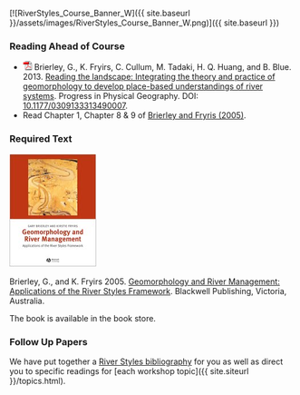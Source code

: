 [![RiverStyles_Course_Banner_W]({{ site.baseurl }}/assets/images/RiverStyles_Course_Banner_W.png)]({{ site.baseurl }})



### Reading Ahead of Course

*  [![img](images/PDF_Icon.png)](http://etal.usu.edu/Workshops/RiverStyles/Resources/Progress%20in%20Physical%20Geography-2013-Brierley-0309133313490007.pdf) Brierley, G., K. Fryirs, C. Cullum, M. Tadaki, H. Q. Huang, and B. Blue. 2013. [Reading the landscape: Integrating the theory and practice of geomorphology to develop place-based understandings of river systems](http://etal.usu.edu/Workshops/RiverStyles/Resources/Progress%20in%20Physical%20Geography-2013-Brierley-0309133313490007.pdf). Progress in Physical Geography. DOI: [10.1177/0309133313490007](http://dx.doi.org/10.1177/0309133313490007).
*  Read Chapter 1, Chapter 8 & 9 of [Brierley and Fryris (2005)](https://sites.google.com/a/joewheaton.org/riverstyles/syllabus/text-readings).

### Required Text

[![img](images/RiverStyles.jpg?height=200&width=153)](https://sites.google.com/a/joewheaton.org/riverstyles/syllabus/text-readings/RiverStyles.jpg?attredirects=0)

 

Brierley, G., and K. Fryirs 2005. [Geomorphology and River Management: Applications of the River Styles Framework](http://www.riverstyles.com/georiv.php). Blackwell Publishing, Victoria, Australia. 

The book is available in the book store.

### Follow Up Papers

 We have put together a [River Styles bibliography](http://www.riverstyles.com/publications.php) for you as well as direct you to specific readings for [each workshop topic]({{ site.siteurl }}/topics.html).

